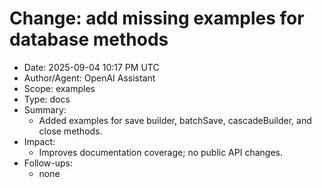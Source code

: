 # Change: add missing examples for database methods

- Date: 2025-09-04 10:17 PM UTC
- Author/Agent: OpenAI Assistant
- Scope: examples
- Type: docs
- Summary:
  - Added examples for save builder, batchSave, cascadeBuilder, and close methods.
- Impact:
  - Improves documentation coverage; no public API changes.
- Follow-ups:
  - none
